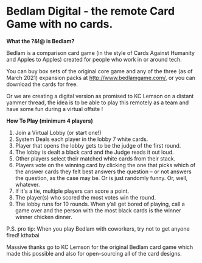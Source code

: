 # Bedlam Digital - the remote Card Game with no cards.
 
**What the ?&!@ is Bedlam?**

Bedlam is a comparison card game (in the style of Cards Against Humanity and Apples to Apples) created for people who work in or around tech.

You can buy box sets of the original core game and any of the three (as of March 2021) expansion packs at http://www.bedlamgame.com/, or you can download the cards for free. 

Or we are creating a digital version as promised to KC Lemson on a distant yammer thread, the idea is to be able to play this remotely as a team and have some fun during a virtual offsite !

**How To Play (minimum 4 players)**
1.	Join a Virtual Lobby (or start one!)
2.	System Deals each player in the lobby 7 white cards.
3.	Player that opens the lobby gets to be the judge of the first round.
4.	The lobby is dealt a black card and the Judge reads it out loud.
5.	Other players select their matched white cards from their stack.
6.	Players vote on the winning card by clicking the one that picks which of the answer cards they felt best answers the question – or not answers the question, as the case may be. Or is just randomly funny. Or, well, whatever.
7.	If it's a tie, multiple players can score a point.
8.	The player(s) who scored the most votes win the round. 
10.	The lobby runs for 10 rounds. When y’all get bored of playing, call a game over and the person with the most black cards is the winner winner chicken dinner.

P.S. pro tip: When you play Bedlam with coworkers, try not to get anyone fired! kthxbai

Massive thanks go to KC Lemson for the original Bedlam card game which made this possible and also for open-sourcing all of the card designs.
